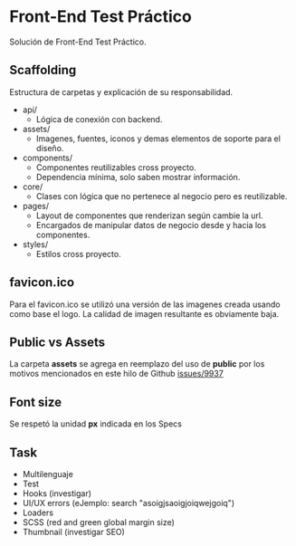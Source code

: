 # Front-End Test Práctico

Solución de Front-End Test Práctico.

## Scaffolding

Estructura de carpetas y explicación de su responsabilidad.

- api/
  - Lógica de conexión con backend.
- assets/
  - Imagenes, fuentes, iconos y demas elementos de soporte para el diseño.
- components/
  - Componentes reutilizables cross proyecto.
  - Dependencia mínima, solo saben mostrar información.
- core/
  - Clases con lógica que no pertenece al negocio pero es reutilizable.
- pages/
  - Layout de componentes que renderizan según cambie la url.
  - Encargados de manipular datos de negocio desde y hacia los componentes.
- styles/
  - Estilos cross proyecto.

## favicon.ico

Para el favicon.ico se utilizó una versión de las imagenes creada usando como base el logo. La calidad de imagen resultante es obviamente baja.

## Public vs Assets

La carpeta **assets** se agrega en reemplazo del uso de **public**
por los motivos mencionados en este hilo de Github [issues/9937](https://github.com/facebook/create-react-app/issues/9937)

## Font size

Se respetó la unidad **px** indicada en los Specs

## Task

- Multilenguaje
- Test
- Hooks (investigar)
- UI/UX errors (eJemplo: search "asoigjsaoigjoiqwejgoiq")
- Loaders
- SCSS (red and green global margin size)
- Thumbnail (investigar SEO)
